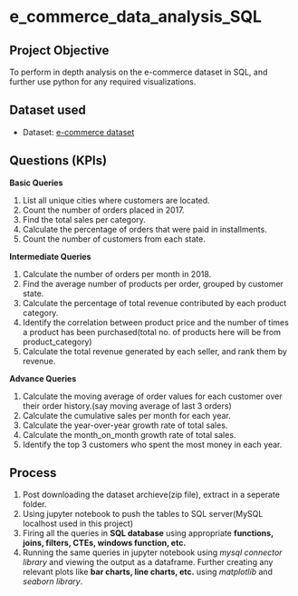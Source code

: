 # e_commerce_data_analysis_SQL

## Project Objective
To perform in depth analysis on the e-commerce dataset in SQL, and further use python for any required visualizations.

## Dataset used
- Dataset: <a href="https://www.kaggle.com/datasets/devarajv88/target-dataset">e-commerce dataset</a>

## Questions (KPIs)
**Basic Queries**<br>
1. List all unique cities where customers are located.
2. Count the number of orders placed in 2017.
3. Find the total sales per category.
4. Calculate the percentage of orders that were paid in installments.
5. Count the number of customers from each state.


**Intermediate Queries**<br>
1. Calculate the number of orders per month in 2018.
2. Find the average number of products per order, grouped by customer state.
3. Calculate the percentage of total revenue contributed by each product category.
4. Identify the correlation between product price and the number of times a product has been purchased(total no. of products here will be from product_category)
5. Calculate the total revenue generated by each seller, and rank them by revenue.


**Advance Queries**<br>
1. Calculate the moving average of order values for each customer over their order history.(say moving average of last 3 orders)
2. Calculate the cumulative sales per month for each year.
3. Calculate the year-over-year growth rate of total sales.
4. Calculate the month_on_month growth rate of total sales.
5. Identify the top 3 customers who spent the most money in each year.


## Process
1. Post downloading the dataset archieve(zip file), extract in a seperate folder.
2. Using jupyter notebook to push the tables to SQL server(MySQL localhost used in this project)
3. Firing all the queries in **SQL database** using appropriate **functions, joins, filters, CTEs, windows function, etc.**
4. Running the same queries in jupyter notebook using _mysql connector library_ and viewing the output as a dataframe. Further creating any relevant plots like **bar charts, line charts, etc.** using _matplotlib_ and _seaborn library_.
